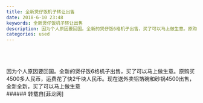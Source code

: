 ```yaml
---
title: 全新煲仔饭机子转让出售
date: 2018-6-10 23:48
keywords: 全新煲仔饭机子转让出售
description: 因为个人原因要回国。全新的煲仔饭6格机子出售，买了可以马上做生意。原购买4500多人民币，运费花了快2千块人民币。现在送外卖铝箔碗和砂锅4500出售，全新全新，买了可以马上做生意
categories: used
---
```

<td class="t_f" id="postmessage_1409252">

<br/>
<img alt="" border="0" class="zoom" data-cf-modified-4d9819408a600fd2779732db-="" file="http://www.flw.ph/data/appbyme/upload/image/201806/10/2F1VtNRwsEDZ.jpg" id="aimg_Qk8IM" lazyloadthumb="1" onclick="" onmouseover="" src="http://www.flw.ph/data/appbyme/upload/image/201806/10/2F1VtNRwsEDZ.jpg"/><br/>
<br/>
<img alt="" border="0" class="zoom" data-cf-modified-4d9819408a600fd2779732db-="" file="http://www.flw.ph/data/appbyme/upload/image/201806/10/feMeSreXS4VS.jpg" id="aimg_iEPjJ" lazyloadthumb="1" onclick="" onmouseover="" src="http://www.flw.ph/data/appbyme/upload/image/201806/10/feMeSreXS4VS.jpg"/><br/>
<br/>
<img alt="" border="0" class="zoom" data-cf-modified-4d9819408a600fd2779732db-="" file="http://www.flw.ph/data/appbyme/upload/image/201806/10/dC9vXfxQUxEX.jpg" id="aimg_qnjwj" lazyloadthumb="1" onclick="" onmouseover="" src="http://www.flw.ph/data/appbyme/upload/image/201806/10/dC9vXfxQUxEX.jpg"/><br/>
因为个人原因要回国。全新的煲仔饭6格机子出售，买了可以马上做生意。原购买4500多人民币，运费花了快2千块人民币。现在送外卖铝箔碗和砂锅4500出售，全新全新，买了可以马上做生意<br/>
</td>
###### 转载自[菲龙网]